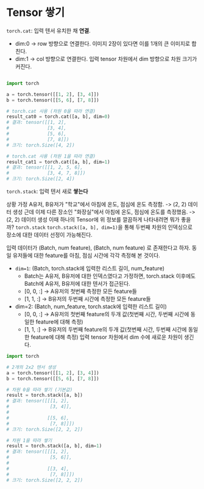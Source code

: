 # Tensor 쌓기
`torch.cat`: 입력 텐서 유치한 채 **연결**.
- dim:0 -> row 방향으로 연결한다. 이미지 2장이 있다면 이를 1개의 큰 이미지로 합친다.
- dim:1 -> col 방향으로 연결한다.
입력 tensor 차원에서 dim 방향으로 차원 크기가 커진다.
```python

import torch

a = torch.tensor([[1, 2], [3, 4]])
b = torch.tensor([[5, 6], [7, 8]])

# torch.cat 사용 (차원 0을 따라 연결)
result_cat0 = torch.cat([a, b], dim=0)
# 결과: tensor([[1, 2],
#              [3, 4],
#              [5, 6],
#              [7, 8]])
# 크기: torch.Size([4, 2])

# torch.cat 사용 (차원 1을 따라 연결)
result_cat1 = torch.cat([a, b], dim=1)
# 결과: tensor([[1, 2, 5, 6],
#              [3, 4, 7, 8]])
# 크기: torch.Size([2, 4])
```
`torch.stack`: 입력 텐서 새로 **쌓는다**

상황 가정
	A유저, B유저가 "학교"에서 아침에 온도, 점심에 온도 측정함. -> (2, 2) 데이터 생성
	근데 이제 다른 장소인 "화장실"에서 아침에 온도, 점심에 온도를 측정했음. -> (2, 2) 데이터 생성
	이때 하나의 Tensor에 위 정보를 깔끔하게 나타내려면 뭐가 좋을까? `torch.stack`
	`torch.stack([a, b], dim=1)`을 통해 두번째 차원의 인덱싱으로 장소에 대한 데이터 선정이 가능해진다.
	
입력 데이터가 (Batch, num feature), (Batch, num feature) 로 존재한다고 하자. 동일 유저들에 대한 feature를 아침, 점심 시간에 각각 측정해 본 것이다.

- `dim=1`: (Batch, torch.stack에 입력한 리스트 길이, num_feature)
	- Batch는 A유저, B유저에 대한 인덱스였다고 가정하면, torch.stack 이후에도 Batch에 A유저, B유저에 대한 텐서가 접근된다.
	- [0, 0, :] -> A유저의 첫번째 측정한 모든 feature들
	- [1, 1, :] -> B유저의 두번째 시간에 측정한 모든 feature들
- dim=2: (Batch, num_feature, torch.stack에 입력한 리스트 길이)
	- [0, 0, :] -> A유저의 첫번째 feature의 두개 값(첫번째 시간, 두번째 시간에 동일한 feature에 대해 측정)
	- [1, 1, :] -> B유저의 두번째 feature의 두개 값(첫번째 시간, 두번째 시간에 동일한 feature에 대해 측정)
입력 tensor 차원에서 dim 수에 새로운 차원이 생긴다.
```python
import torch

# 2개의 2x2 텐서 생성
a = torch.tensor([[1, 2], [3, 4]])
b = torch.tensor([[5, 6], [7, 8]])

# 차원 0을 따라 쌓기 (기본값)
result = torch.stack([a, b])
# 결과: tensor([[[1, 2],
#               [3, 4]],
# 
#              [[5, 6],
#               [7, 8]]])
# 크기: torch.Size([2, 2, 2])

# 차원 1을 따라 쌓기
result = torch.stack([a, b], dim=1)
# 결과: tensor([[[1, 2],
#               [5, 6]],
# 
#              [[3, 4],
#               [7, 8]]])
# 크기: torch.Size([2, 2, 2])
```